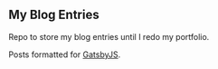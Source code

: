 ## My Blog Entries
Repo to store my blog entries until I redo my portfolio.  

Posts formatted for [GatsbyJS](https://www.gatsbyjs.org/).

